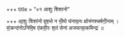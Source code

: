 +++
title = "०१ आशुः शिशानो"

+++
आ॒शुः शिशा॑नो वृष॒भो न भी॒मो घ॑नाघ॒नः क्षोभ॑णश्चर्षणी॒नाम् ।  
सं॒क्रन्द॑नोऽनिमि॒ष ए॑कवी॒रः श॒तं सेना॑ अजयत्सा॒कमिन्द्रः॑ ॥